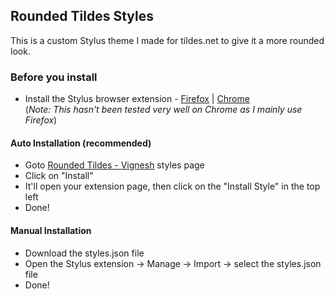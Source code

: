 ## Rounded Tildes Styles   
This is a custom Stylus theme I made for tildes.net to give it a more rounded look.  

### Before you install  
 - Install the Stylus browser extension - [Firefox](https://addons.mozilla.org/en-US/firefox/addon/styl-us/) | [Chrome](https://chrome.google.com/webstore/detail/stylus/clngdbkpkpeebahjckkjfobafhncgmne)  
(_Note: This hasn't been tested very well on Chrome as I mainly use Firefox_)  
#### Auto Installation (recommended)  
 - Goto  [Rounded Tildes - Vignesh](https://userstyles.world/style/10370/rounded-tildes-vignesh) styles page  
 - Click on "Install"  
 - It'll open your extension page, then click on the "Install Style" in the top left
 - Done!
#### Manual Installation  
 - Download the styles.json file
 - Open the Stylus extension -> Manage -> Import -> select the styles.json file
 - Done!
